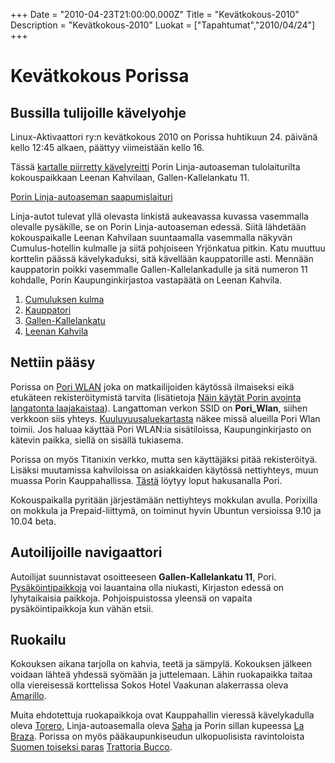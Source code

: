 +++
Date = "2010-04-23T21:00:00.000Z"
Title = "Kevätkokous-2010"
Description = "Kevätkokous-2010"
Luokat = ["Tapahtumat","2010/04/24"]
+++

Kevätkokous Porissa
===================

Bussilla tulijoille kävelyohje
------------------------------

Linux-Aktivaattori ry:n kevätkokous 2010 on Porissa huhtikuun 24.
päivänä kello 12:45 alkaen, päättyy viimeistään kello 16.

Tässä [kartalle piirretty kävelyreitti](http://taleman.fi/reitti.html)
Porin Linja-autoaseman tulolaiturilta kokouspaikkaan Leenan Kahvilaan,
Gallen-Kallelankatu 11.

[Porin Linja-autoaseman
saapumislaituri](http://maps.google.com/maps?f=q&source=s_q&hl=fi&geocode=&q=linja-autoasema+pori&sll=61.493746,23.769956&sspn=0.039488,0.070381&ie=UTF8&hq=linja-autoasema&hnear=Pori,+Suomi&ll=61.480964,21.79739&spn=0.000492,0.077162&z=14&layer=c&cbll=61.481049,21.797427&panoid=qkJIq40KjAJ13X6ddzq3nA&cbp=12,8.67,,0,5.13)

Linja-autot tulevat yllä olevasta linkistä aukeavassa kuvassa vasemmalla
olevalle pysäkille, se on Porin Linja-autoaseman edessä. Siitä lähdetään
kokouspaikalle Leenan Kahvilaan suuntaamalla vasemmalla näkyvän
Cumulus-hotellin kulmalle ja siitä pohjoiseen Yrjönkatua pitkin. Katu
muuttuu korttelin päässä kävelykaduksi, sitä kävellään kauppatorille
asti. Mennään kauppatorin poikki vasemmalle Gallen-Kallelankadulle ja
sitä numeron 11 kohdalle, Porin Kaupunginkirjastoa vastapäätä on Leenan
Kahvila.

1.  [Cumuluksen
    kulma](http://maps.google.com/maps?f=q&source=s_q&hl=fi&geocode=&q=Cumulus&sll=61.481128,21.797304&sspn=0.020572,0.077162&ie=UTF8&hq=Cumulus&hnear=&ll=61.48121,21.797304&spn=0,0.077162&z=14&layer=c&cbll=61.482027,21.795982&panoid=1-MQ94IkcwZz2T4EPPqmJg&cbp=12,9.45,,0,5)
2.  [Kauppatori](http://maps.google.com/maps?f=q&source=s_q&hl=fi&geocode=&q=Cumulus&sll=61.481128,21.797304&sspn=0.020572,0.077162&ie=UTF8&hq=Cumulus&hnear=&ll=61.486045,21.797991&spn=0,0.077162&z=14&layer=c&cbll=61.485971,21.79795&panoid=F3CT6j3k0JPjUopusnQMxw&cbp=12,9.45,,0,5)
3.  [Gallen-Kallelankatu](http://maps.google.com/maps?f=q&source=s_q&hl=fi&geocode=&q=Cumulus&sll=61.481128,21.797304&sspn=0.020572,0.077162&ie=UTF8&hq=Cumulus&hnear=&ll=61.486609,21.795901&spn=0,0.077162&z=14&layer=c&cbll=61.486783,21.795987&panoid=FgY7RGt1QiTjNd0xdxH8UA&cbp=12,279.45,,0,5)
4.  [Leenan
    Kahvila](http://maps.google.com/maps?f=q&source=s_q&hl=fi&geocode=&q=Cumulus&sll=61.481128,21.797304&sspn=0.020572,0.077162&ie=UTF8&hq=Cumulus&hnear=&ll=61.487234,21.791983&spn=0,0.077162&z=14&layer=c&cbll=61.487237,21.791798&panoid=WCpn9NZBh9bBIEdcJWbLXA&cbp=12,9.45,,0,5)

Nettiin pääsy
-------------

Porissa on [Pori WLAN](http://fi.wikipedia.org/wiki/Pori_Wlan) joka on
matkailijoiden käytössä ilmaiseksi eikä etukäteen rekisteröitymistä
tarvita (lisätietoja [Näin käytät Porin avointa langatonta
laajakaistaa](http://www.pori.fi/kirjasto/langaton_verkko.html)).
Langattoman verkon SSID on **Pori_Wlan**, siihen verkkoon siis yhteys.
[Kuuluvuusaluekartasta](http://kartta.pori.fi/Web/pori_wlan.pdf) näkee
missä alueilla Pori Wlan toimii. Jos haluaa käyttää Pori WLAN:ia
sisätiloissa, Kaupunginkirjasto on kätevin paikka, siellä on sisällä
tukiasema.

Porissa on myös Titanixin verkko, mutta sen käyttäjäksi pitää
rekisteröityä. Lisäksi muutamissa kahviloissa on asiakkaiden käytössä
nettiyhteys, muun muassa Porin Kauppahallissa.
[Tästä](http://hotspots.fi/pikahaku.php) löytyy loput hakusanalla Pori.

Kokouspaikalla pyritään järjestämään nettiyhteys mokkulan avulla.
Porixilla on mokkula ja Prepaid-liittymä, on toiminut hyvin Ubuntun
versioissa 9.10 ja 10.04 beta.

Autoilijoille navigaattori
--------------------------

Autoilijat suunnistavat osoitteeseen **Gallen-Kallelankatu 11**, Pori.
[Pysäköintipaikkoja](http://www.maisa.fi/seutu_pysakointi.html) voi
lauantaina olla niukasti, Kirjaston edessä on lyhytaikaisia paikkoja.
Pohjoispuistossa yleensä on vapaita pysäköintipaikkoja kun vähän etsii.

Ruokailu
--------

Kokouksen aikana tarjolla on kahvia, teetä ja sämpylä. Kokouksen jälkeen
voidaan lähteä yhdessä syömään ja juttelemaan. Lähin ruokapaikka taitaa
olla viereisessä korttelissa Sokos Hotel Vaakunan alakerrassa oleva
[Amarillo](http://www.amarillo.fi/pori.html).

Muita ehdotettuja ruokapaikkoja ovat Kauppahallin vieressä kävelykadulla
oleva [Torero](http://www.torero.fi/pori/), Linja-autoasemalla oleva
[Saha](http://www.ravintolasaha.fi/pori.html) ja Porin sillan kupeessa
[La Braza](http://www.labraza.fi/). Porissa on myös pääkaupunkiseudun
ulkopuolisista ravintoloista [Suomen toiseksi
paras](http://yle.fi/alueet/satakunta/article1536642.ece) [Trattoria
Bucco](http://www.bucco.fi/index.php).


